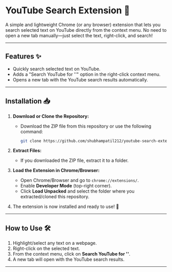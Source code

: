 # YouTube Search Extension 🎥

A simple and lightweight Chrome (or any browser) extension that lets you search selected text on YouTube directly from the context menu. No need to open a new tab manually—just select the text, right-click, and search!

---

## Features ✨

- Quickly search selected text on YouTube.
- Adds a "Search YouTube for '<selected word>'" option in the right-click context menu.
- Opens a new tab with the YouTube search results automatically.

---

## Installation 📥

1. **Download or Clone the Repository:**
   - Download the ZIP file from this repository or use the following command:
     ```bash
     git clone https://github.com/shubhampatil212/youtube-search-extension.git
     ```

2. **Extract Files:**
   - If you downloaded the ZIP file, extract it to a folder.

3. **Load the Extension in Chrome/Browser:**
   - Open Chrome/Browser and go to `chrome://extensions/`.
   - Enable **Developer Mode** (top-right corner).
   - Click **Load Unpacked** and select the folder where you extracted/cloned this repository.

4. The extension is now installed and ready to use! 🎉

---

## How to Use 🛠️

1. Highlight/select any text on a webpage.
2. Right-click on the selected text.
3. From the context menu, click on **Search YouTube for '<selected text>'**.
4. A new tab will open with the YouTube search results.

---
